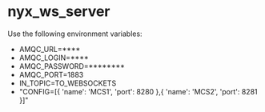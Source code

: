 # nyx_ws_server

Use the following environment variables:

- AMQC_URL=****
- AMQC_LOGIN=****
- AMQC_PASSWORD=********
- AMQC_PORT=1883
- IN_TOPIC=TO_WEBSOCKETS
- "CONFIG=[{ 'name': 'MCS1', 'port': 8280 },{ 'name': 'MCS2', 'port': 8281 }]"

